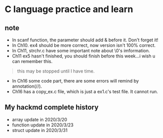 # C language practice and learn<br>
## note
- In scanf function, the parameter should add & before it. Don't forget it!<br>
- In Ch10. ex4 should be more correct, now version isn't 100% correct.<br>
- In Ch11, strchr.c have some important note about \0's imformation.<br>
- Ch11 ex5 hasn't finished, you should finish before this week...i wish u can remember this.<br>
> this may be stopped until I have time.<br>
- In Ch16 some code part, there are some errors will remind by annotation(//).<br>
- Ch16 has a copy_ex.c file, which is just a ex1.c's test file. It cannot run.<br>

## My hackmd complete history
- array update in 2020/3/20<br>
- function update in 2020/3/23<br>
- struct update in 2020/3/31<br>